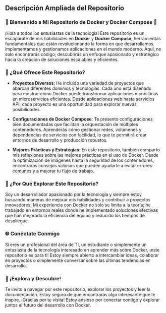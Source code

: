 ## Descripción Ampliada del Repositorio

### 🚀 Bienvenido a Mi Repositorio de Docker y Docker Compose 🚀

¡Hola a todos los entusiastas de la tecnología! Este repositorio es un escaparate de mis habilidades en **Docker** y **Docker Compose**, herramientas fundamentales que están revolucionando la forma en que desarrollamos, implementamos y gestionamos aplicaciones en el mundo moderno. Aquí, no solo encontrarás código; descubrirás un enfoque apasionado y estratégico hacia la creación de soluciones escalables y eficientes.

### 🌟 ¿Qué Ofrece Este Repositorio?

- **Proyectos Diversos**: He incluido una variedad de proyectos que abarcan diferentes dominios y tecnologías. Cada uno está diseñado para mostrar cómo Docker puede transformar aplicaciones monolíticas en microservicios eficientes. Desde aplicaciones web hasta servicios API, cada proyecto es una oportunidad para explorar nuevas posibilidades.

- **Configuraciones de Docker Compose**: Te presento configuraciones bien documentadas que facilitan la orquestación de múltiples contenedores. Aprenderás cómo gestionar redes, volúmenes y dependencias de servicios con facilidad, lo que te permitirá crear entornos de desarrollo y producción robustos.

- **Mejores Prácticas y Estrategias**: En este repositorio, también comparto mis reflexiones sobre las mejores prácticas en el uso de Docker. Desde la optimización de imágenes hasta la seguridad de los contenedores, encontrarás consejos valiosos que pueden ayudarte a evitar errores comunes y a mejorar tu flujo de trabajo.

### 🔧 ¿Por Qué Explorar Este Repositorio?

Soy un desarrollador apasionado por la tecnología y siempre estoy buscando maneras de mejorar mis habilidades y contribuir a proyectos innovadores. Mi experiencia con Docker no solo se limita a la teoría; he trabajado en entornos reales donde he implementado soluciones efectivas que han mejorado la eficiencia del equipo y reducido los tiempos de despliegue.

### 🌐 Conéctate Conmigo

Si eres un profesional del área de TI, un estudiante o simplemente un entusiasta de la tecnología interesado en aprender más sobre Docker, ¡este repositorio es para ti! Estoy siempre abierto a intercambiar ideas, colaborar en proyectos o simplemente conversar sobre las últimas tendencias en desarrollo.

### 🎉 ¡Explora y Descubre!

Te invito a navegar por este repositorio, explorar los proyectos y leer la documentación. Estoy seguro de que encontrarás algo interesante que te inspire. ¡Gracias por tu visita! Estoy ansioso por conectar contigo y explorar juntos el futuro del desarrollo con Docker.
